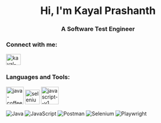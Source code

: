 <h1 align="center">Hi, I'm Kayal Prashanth</h1>
<h3 align="center">A Software Test Engineer</h3>

<h3 align="left">Connect with me:</h3>
<p align="left">
<a href="https://linkedin.com/in/kayal-prashanth-r" target="blank"><img align="center" src="https://raw.githubusercontent.com/rahuldkjain/github-profile-readme-generator/master/src/images/icons/Social/linked-in-alt.svg" alt="kayal-prashanth-r" height="30" width="40" /></a>
</p>

<h3 align="left">Languages and Tools:</h3>
<p align="left">
<img width="48" height="48" src="https://img.icons8.com/color/48/java-coffee-cup-logo--v1.png" alt="java-coffee-cup-logo--v1"/>
<img width="40" height="40" src="https://img.icons8.com/officel/40/selenium-test-automation.png" alt="selenium-test-automation"/>
<img width="48" height="48" src="https://img.icons8.com/color/48/javascript--v1.png" alt="javascript--v1"/>

![Java](https://img.shields.io/badge/java-%23ED8B00.svg?style=for-the-badge&logo=openjdk&logoColor=white) ![JavaScript](https://img.shields.io/badge/javascript-%23323330.svg?style=for-the-badge&logo=javascript&logoColor=%23F7DF1E) ![Postman](https://img.shields.io/badge/Postman-FF6C37?style=for-the-badge&logo=postman&logoColor=white)
![Selenium](https://img.shields.io/badge/Selenium-43B02A?style=for-the-badge&logo=selenium&logoColor=white)
![Playwright](https://img.shields.io/badge/Playwright-2EAD33?style=for-the-badge&logo=playwright&logoColor=white)
